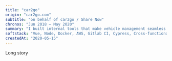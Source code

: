 ```yaml
---
title: "car2go"
origin: "car2go.com"
subtitle: "on behalf of car2go / Share Now"
chronos: "Jun 2018 – May 2020"
summary: "I built internal tools that make vehicle management seamless and cost-efficient. Car-sharing changed my view of car ownership. Proud to share!"
softstack: "Vue, Node, Docker, AWS, Gitlab CI, Cypress, Cross-functional Team, Kanban, UI/UX Design, Style Guide"
createdAt: "2020-05-15"
---
```


Long story
